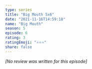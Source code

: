 ```yaml
---
type: series
title: "Big Mouth 5x6"
date: "2021-11-16T14:59:18"
name: "Big Mouth"
season: 5
episode: 6
rating: 3
ratingEmoji: "⭐️⭐️⭐️"
share: false
---
```


*[No review was written for this episode]*
